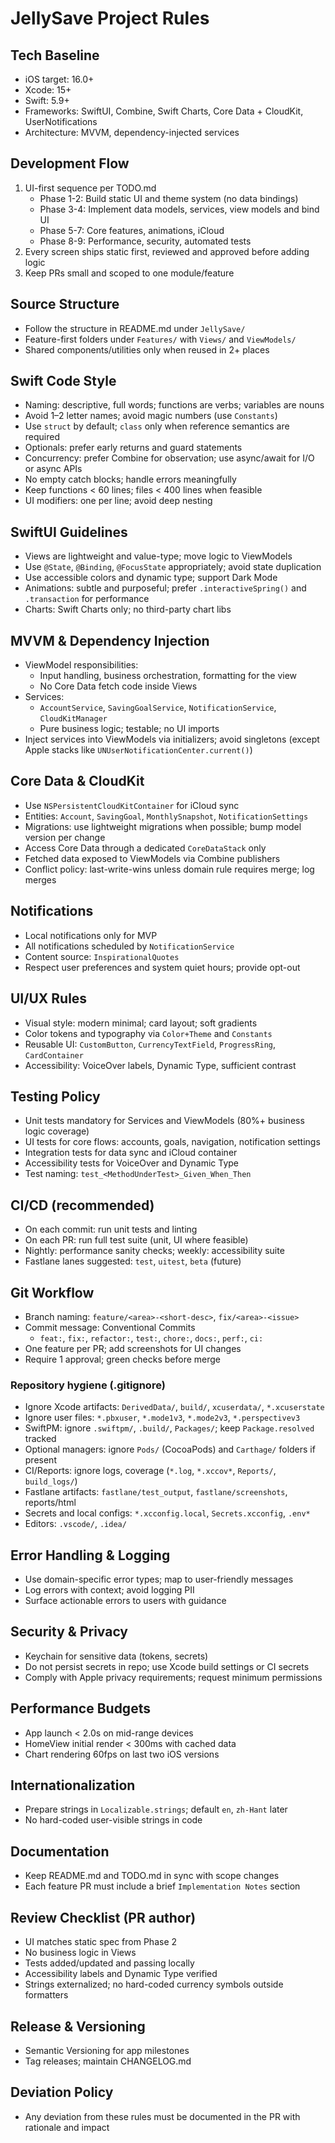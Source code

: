 # JellySave Project Rules

## Tech Baseline
- iOS target: 16.0+
- Xcode: 15+
- Swift: 5.9+
- Frameworks: SwiftUI, Combine, Swift Charts, Core Data + CloudKit, UserNotifications
- Architecture: MVVM, dependency-injected services

## Development Flow
1. UI-first sequence per TODO.md
   - Phase 1-2: Build static UI and theme system (no data bindings)
   - Phase 3-4: Implement data models, services, view models and bind UI
   - Phase 5-7: Core features, animations, iCloud
   - Phase 8-9: Performance, security, automated tests
2. Every screen ships static first, reviewed and approved before adding logic
3. Keep PRs small and scoped to one module/feature

## Source Structure
- Follow the structure in README.md under `JellySave/`
- Feature-first folders under `Features/` with `Views/` and `ViewModels/`
- Shared components/utilities only when reused in 2+ places

## Swift Code Style
- Naming: descriptive, full words; functions are verbs; variables are nouns
- Avoid 1–2 letter names; avoid magic numbers (use `Constants`)
- Use `struct` by default; `class` only when reference semantics are required
- Optionals: prefer early returns and guard statements
- Concurrency: prefer Combine for observation; use async/await for I/O or async APIs
- No empty catch blocks; handle errors meaningfully
- Keep functions < 60 lines; files < 400 lines when feasible
- UI modifiers: one per line; avoid deep nesting

## SwiftUI Guidelines
- Views are lightweight and value-type; move logic to ViewModels
- Use `@State`, `@Binding`, `@FocusState` appropriately; avoid state duplication
- Use accessible colors and dynamic type; support Dark Mode
- Animations: subtle and purposeful; prefer `.interactiveSpring()` and `.transaction` for performance
- Charts: Swift Charts only; no third-party chart libs

## MVVM & Dependency Injection
- ViewModel responsibilities:
  - Input handling, business orchestration, formatting for the view
  - No Core Data fetch code inside Views
- Services:
  - `AccountService`, `SavingGoalService`, `NotificationService`, `CloudKitManager`
  - Pure business logic; testable; no UI imports
- Inject services into ViewModels via initializers; avoid singletons (except Apple stacks like `UNUserNotificationCenter.current()`)

## Core Data & CloudKit
- Use `NSPersistentCloudKitContainer` for iCloud sync
- Entities: `Account`, `SavingGoal`, `MonthlySnapshot`, `NotificationSettings`
- Migrations: use lightweight migrations when possible; bump model version per change
- Access Core Data through a dedicated `CoreDataStack` only
- Fetched data exposed to ViewModels via Combine publishers
- Conflict policy: last-write-wins unless domain rule requires merge; log merges

## Notifications
- Local notifications only for MVP
- All notifications scheduled by `NotificationService`
- Content source: `InspirationalQuotes`
- Respect user preferences and system quiet hours; provide opt-out

## UI/UX Rules
- Visual style: modern minimal; card layout; soft gradients
- Color tokens and typography via `Color+Theme` and `Constants`
- Reusable UI: `CustomButton`, `CurrencyTextField`, `ProgressRing`, `CardContainer`
- Accessibility: VoiceOver labels, Dynamic Type, sufficient contrast

## Testing Policy
- Unit tests mandatory for Services and ViewModels (80%+ business logic coverage)
- UI tests for core flows: accounts, goals, navigation, notification settings
- Integration tests for data sync and iCloud container
- Accessibility tests for VoiceOver and Dynamic Type
- Test naming: `test_<MethodUnderTest>_Given_When_Then`

## CI/CD (recommended)
- On each commit: run unit tests and linting
- On each PR: run full test suite (unit, UI where feasible)
- Nightly: performance sanity checks; weekly: accessibility suite
- Fastlane lanes suggested: `test`, `uitest`, `beta` (future)

## Git Workflow
- Branch naming: `feature/<area>-<short-desc>`, `fix/<area>-<issue>`
- Commit message: Conventional Commits
  - `feat:`, `fix:`, `refactor:`, `test:`, `chore:`, `docs:`, `perf:`, `ci:`
- One feature per PR; add screenshots for UI changes
- Require 1 approval; green checks before merge

### Repository hygiene (.gitignore)
- Ignore Xcode artifacts: `DerivedData/`, `build/`, `xcuserdata/`, `*.xcuserstate`
- Ignore user files: `*.pbxuser`, `*.mode1v3`, `*.mode2v3`, `*.perspectivev3`
- SwiftPM: ignore `.swiftpm/`, `.build/`, `Packages/`; keep `Package.resolved` tracked
- Optional managers: ignore `Pods/` (CocoaPods) and `Carthage/` folders if present
- CI/Reports: ignore logs, coverage (`*.log`, `*.xccov*`, `Reports/`, `build_logs/`)
- Fastlane artifacts: `fastlane/test_output`, `fastlane/screenshots`, reports/html
- Secrets and local configs: `*.xcconfig.local`, `Secrets.xcconfig`, `.env*`
- Editors: `.vscode/`, `.idea/`

## Error Handling & Logging
- Use domain-specific error types; map to user-friendly messages
- Log errors with context; avoid logging PII
- Surface actionable errors to users with guidance

## Security & Privacy
- Keychain for sensitive data (tokens, secrets)
- Do not persist secrets in repo; use Xcode build settings or CI secrets
- Comply with Apple privacy requirements; request minimum permissions

## Performance Budgets
- App launch < 2.0s on mid-range devices
- HomeView initial render < 300ms with cached data
- Chart rendering 60fps on last two iOS versions

## Internationalization
- Prepare strings in `Localizable.strings`; default `en`, `zh-Hant` later
- No hard-coded user-visible strings in code

## Documentation
- Keep README.md and TODO.md in sync with scope changes
- Each feature PR must include a brief `Implementation Notes` section

## Review Checklist (PR author)
- UI matches static spec from Phase 2
- No business logic in Views
- Tests added/updated and passing locally
- Accessibility labels and Dynamic Type verified
- Strings externalized; no hard-coded currency symbols outside formatters

## Release & Versioning
- Semantic Versioning for app milestones
- Tag releases; maintain CHANGELOG.md

## Deviation Policy
- Any deviation from these rules must be documented in the PR with rationale and impact
